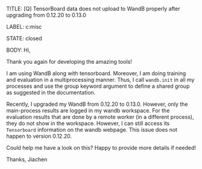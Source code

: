 TITLE:
[Q] TensorBoard data does not upload to WandB properly after upgrading from 0.12.20 to 0.13.0

LABEL:
c:misc

STATE:
closed

BODY:
Hi,

Thank you again for developing the amazing tools!

I am using WandB along with tensorboard. Moreover, I am doing training and evaluation in a multiprocessing manner. Thus, I call `wandb.init` in all my processes and use the group keyword argument to define a shared group as suggested in the documentation.

Recently, I upgraded my WandB from 0.12.20 to 0.13.0. However, only the main-process results are logged in my wandb workspace. For the evaluation results that are done by a remote worker (in a different process), they do not show in the workspace. However, I can still access its `Tensorboard` information on the wandb webpage. This issue does not happen to version 0.12.20.

Could help me have a look on this? Happy to provide more details if needed!

Thanks,
Jiachen


